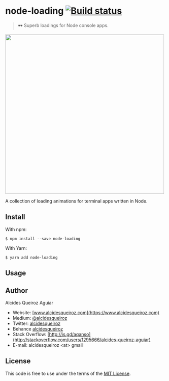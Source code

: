 # node-loading [![Build status](https://travis-ci.org/alcidesqueiroz/node-loading.svg?branch=master)](https://travis-ci.org/alcidesqueiroz/node-loading)

> 🕶 Superb loadings for Node console apps.

<img src="https://gist.githubusercontent.com/alcidesqueiroz/" width="500" />

A collection of loading animations for terminal apps written in Node.

## Install

With npm:
```
$ npm install --save node-loading
```

With Yarn:
```
$ yarn add node-loading
```

## Usage



## Author

Alcides Queiroz Aguiar

- Website: [www.alcidesqueiroz.com](https://www.alcidesqueiroz.com)
- Medium: [@alcidesqueiroz](https://medium.com/@alcidesqueiroz)
- Twitter: [alcidesqueiroz](https://twitter.com/alcidesqueiroz)
- Behance [alcidesqueiroz](https://behance.net/alcidesqueiroz)
- Stack Overflow: [http://is.gd/aqanso](http://stackoverflow.com/users/1295666/alcides-queiroz-aguiar)
- E-mail: alcidesqueiroz &lt;at&gt; gmail

## License

This code is free to use under the terms of the [MIT License](LICENSE.md).

